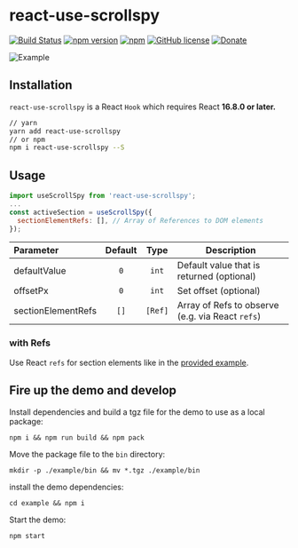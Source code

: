 # react-use-scrollspy

[![Build Status](https://travis-ci.org/Purii/react-use-scrollspy.svg?branch=master)](https://travis-ci.org/Purii/react-use-scrollspy)
[![npm version](http://img.shields.io/npm/v/react-use-scrollspy.svg?style=flat)](https://www.npmjs.com/package/react-use-scrollspy)
[![npm](https://img.shields.io/npm/dm/react-use-scrollspy.svg)](https://www.npmjs.com/package/react-use-scrollspy)
[![GitHub license](https://img.shields.io/badge/license-MIT-blue.svg)](https://raw.githubusercontent.com/Purii/react-use-scrollspy/master/LICENSE)
[![Donate](https://img.shields.io/badge/Donate-Patreon-green.svg)](https://www.patreon.com/purii)

![Example](example.gif)

## Installation

`react-use-scrollspy` is a React `Hook` which requires React **16.8.0 or later.**

```sh
// yarn
yarn add react-use-scrollspy
// or npm
npm i react-use-scrollspy --S
```

## Usage

```javascript
import useScrollSpy from 'react-use-scrollspy';
...
const activeSection = useScrollSpy({
  sectionElementRefs: [], // Array of References to DOM elements
});
```

| Parameter          | Default |  Type   | Description                                      |
| :----------------- | :-----: | :-----: | ------------------------------------------------ |
| defaultValue       |   `0`   |  `int`  | Default value that is returned (optional)        |
| offsetPx           |   `0`   |  `int`  | Set offset (optional)                            |
| sectionElementRefs |  `[]`   | `[Ref]` | Array of Refs to observe (e.g. via React `refs`) |

### with Refs

Use React `refs` for section elements like in the [provided example](/example).

## Fire up the demo and develop
Install dependencies and build a tgz file for the demo to use as a local package:
```
npm i && npm run build && npm pack
```
Move the package file to the `bin` directory:
```
mkdir -p ./example/bin && mv *.tgz ./example/bin
```
install the demo dependencies:
```
cd example && npm i
```
Start the demo:
```
npm start
```


